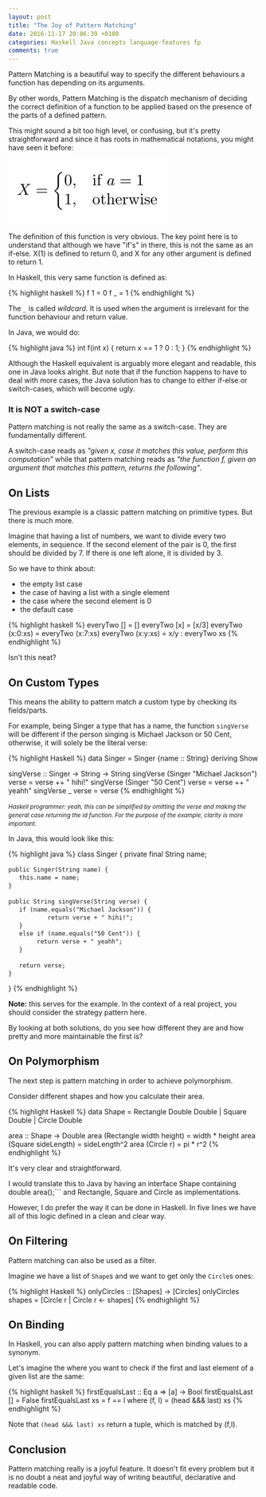 ```yaml
---
layout: post
title: "The Joy of Pattern Matching"
date: 2016-11-17 20:06:39 +0100
categories: Haskell Java concepts language-features fp
comments: true
---
```


Pattern Matching is a beautiful way to specify the different behaviours a function has depending on its arguments.

By other words, Pattern Matching is the dispatch mechanism of deciding the correct definition of a function to be applied based on the presence of the parts of a defined pattern.

This might sound a bit too high level, or confusing, but it's pretty straightforward and since it has roots in mathematical notations, you might have seen it before:

<img src="/images/function-definition.png"/>

The definition of this function is very obvious. The key point here is to understand that although we have "if's" in there, this is not the same as an if-else. X(1) is defined to return 0, and X for any other argument is defined to return 1.

In Haskell, this very same function is defined as:

{% highlight haskell %}
f 1 = 0
f _ = 1
{% endhighlight %}

The ```_``` is called _wildcard_. It is used when the argument is irrelevant for the function behaviour and return value.

In Java, we would do:

{% highlight java %}
int f(int x) {
    return x == 1 ? 0 : 1;
}
{% endhighlight %}

Although the Haskell equivalent is arguably more elegant and readable, this one in Java looks alright. But note that if the function happens to have to deal with more cases, the Java solution has to change to either if-else or switch-cases, which will become ugly.


### It is NOT a switch-case

Pattern matching is not really the same as a switch-case. They are fundamentally different.

A switch-case reads as _"given x, case it matches this value, perform this computation"_ while that pattern matching reads as _"the function f, given an argument that matches this pattern, returns the following"_.


## On Lists

The previous example is a classic pattern matching on primitive types.
But there is much more.

Imagine that having a list of numbers, we want to divide every two elements, in sequence.
If the second element of the pair is 0, the first should be divided by 7.
If there is one left alone, it is divided by 3.

So we have to think about:

* the empty list case
* the case of having a list with a single element
* the case where the second element is 0
* the default case

{% highlight haskell %}
everyTwo [] = []
everyTwo [x] = [x/3]
everyTwo (x:0:xs) = everyTwo (x:7:xs)
everyTwo (x:y:xs) = x/y : everyTwo xs
{% endhighlight %}  

Isn't this neat?

## On Custom Types

This means the ability to pattern match a custom type by checking its fields/parts.

For example, being Singer a type that has a name, the function ```singVerse``` will be different if the person singing is Michael Jackson or 50 Cent, otherwise, it will solely be the literal verse:


{% highlight Haskell %}
data Singer = Singer {name :: String} deriving Show

singVerse :: Singer -> String -> String
singVerse (Singer "Michael Jackson") verse = verse ++ " hihi!"
singVerse (Singer "50 Cent") verse = verse ++ " yeahh"
singVerse _ verse = verse
{% endhighlight %}

<em><small>Haskell programmer: yeah, this can be simplified by omitting the verse and making the general case returning the id function. For the purpose of the example, clarity is more important.</small></em>  


In Java, this would look like this:

{% highlight java %}
class Singer {
    private final String name;

    public Singer(String name) {
       this.name = name;
    }

    public String singVerse(String verse) {
       if (name.equals("Michael Jackson")) {
               return verse + " hihi!";
       }
       else if (name.equals("50 Cent")) {
            return verse + " yeahh";
       }

       return verse;
    }
}
{% endhighlight %}

__Note:__ this serves for the example. In the context of a real project, you should consider the strategy pattern here.


By looking at both solutions, do you see how different they are and how pretty and more maintainable the first is?

## On Polymorphism

The next step is pattern matching in order to achieve polymorphism.

Consider different shapes and how you calculate their area.

{% highlight Haskell %}
data Shape = Rectangle Double Double | Square Double | Circle Double

area :: Shape -> Double
area (Rectangle width height) = width * height
area (Square sideLength) = sideLength^2
area (Circle r) = pi * r^2
{% endhighlight %}

It's very clear and straightforward.

I would translate this to Java by having an interface Shape containing double area();```  and Rectangle, Square and Circle as implementations.

However, I do prefer the way it can be done in Haskell. In five lines we have all of this logic defined in a clean and clear way.

## On Filtering

Pattern matching can also be used as a filter.

Imagine we have a list of ```Shape```s and we want to get only the ```Circle```s ones:

{% highlight Haskell %}
onlyCircles :: [Shapes] -> [Circles]
onlyCircles shapes = [Circle r | Circle r <- shapes]
{% endhighlight %}


## On Binding

In Haskell, you can also apply pattern matching when binding values to a synonym.

Let's imagine the where you want to check if the first and last element of a given list are the same:

{% highlight haskell %}
firstEqualsLast :: Eq a => [a] -> Bool
firstEqualsLast [] = False
firstEqualsLast xs = f == l
   where (f, l) = (head &&& last) xs
{% endhighlight %}

Note that ```(head &&& last) xs``` return a tuple, which is matched by (f,l).



## Conclusion

Pattern matching really is a joyful feature.
It doesn't fit every problem but it is no doubt a neat and joyful way of writing beautiful, declarative and readable code.
